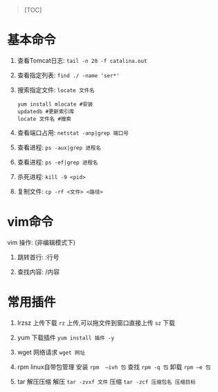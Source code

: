 > [TOC]

# 基本命令
1. 查看Tomcat日志: `tail -n 20 -f catalina.out` 
2. 查看指定列表: `find ./ -name 'ser*'`
3. 搜索指定文件: `locate 文件名`

    ``` nginx
    yum install mlocate #安装
    updatedb #更新索引库
    locate 文件名 #搜索
    ```
4. 查看端口占用: `netstat -anp|grep 端口号`
5. 查看进程: `ps -aux|grep 进程名`
6. 查看进程: `ps -ef|grep 进程名`
7. 杀死进程: `kill -9 <pid>`
8. 复制文件: `cp -rf <文件> <路径>`

# vim命令
vim 操作: (非编辑模式下)
1. 跳转首行: :行号

2. 查找内容: /内容

# 常用插件

1. lrzsz 上传下载 
    `rz` 上传,可以拖文件到窗口直接上传
    `sz` 下载

2. yum 下载插件 `yum install 插件 -y`

3. wget 网络请求 `wget 网址`

4. rpm linux自带包管理 
    安装 `rpm  –ivh 包`
    查找 `rpm -q 包`
    卸载 `rpm –e 包`
5. tar 解压压缩
    解压 `tar -zvxf 文件`
    压缩 `tar -zcf 压缩包名 压缩目标`



























